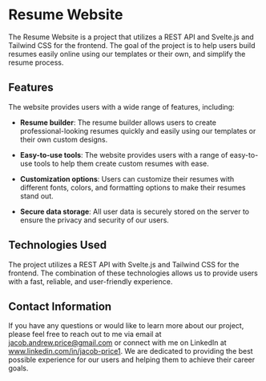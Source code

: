 # Resume Website

The Resume Website is a project that utilizes a REST API and Svelte.js and Tailwind CSS for the frontend. The goal of the project is to help users build resumes easily online using our templates or their own, and simplify the resume process.

## Features

The website provides users with a wide range of features, including:

- **Resume builder**: The resume builder allows users to create professional-looking resumes quickly and easily using our templates or their own custom designs.

- **Easy-to-use tools**: The website provides users with a range of easy-to-use tools to help them create custom resumes with ease.

- **Customization options**: Users can customize their resumes with different fonts, colors, and formatting options to make their resumes stand out.

- **Secure data storage**: All user data is securely stored on the server to ensure the privacy and security of our users.

## Technologies Used

The project utilizes a REST API with Svelte.js and Tailwind CSS for the frontend. The combination of these technologies allows us to provide users with a fast, reliable, and user-friendly experience.

## Contact Information

If you have any questions or would like to learn more about our project, please feel free to reach out to me via email at jacob.andrew.price@gmail.com or connect with me on LinkedIn at www.linkedin.com/in/jacob-price1. We are dedicated to providing the best possible experience for our users and helping them to achieve their career goals.
